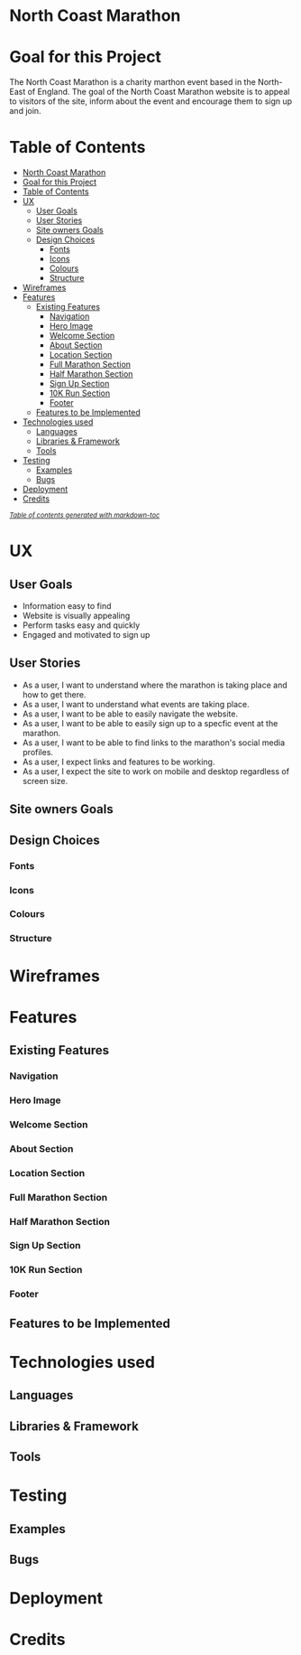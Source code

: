 # North Coast Marathon

# Goal for this Project
The North Coast Marathon is a charity marthon event based in the North-East of England. The goal of the North Coast Marathon website is to appeal to visitors of the site, inform about the event and encourage them to sign up and join.

# Table of Contents
- [North Coast Marathon](#north-coast-marathon)
- [Goal for this Project](#goal-for-this-project)
- [Table of Contents](#table-of-contents)
- [UX](#ux)
  * [User Goals](#user-goals)
  * [User Stories](#user-stories)
  * [Site owners Goals](#site-owners-goals)
  * [Design Choices](#design-choices)
    + [Fonts](#fonts)
    + [Icons](#icons)
    + [Colours](#colours)
    + [Structure](#structure)
- [Wireframes](#wireframes)
- [Features](#features)
  * [Existing Features](#existing-features)
    + [Navigation](#navigation)
    + [Hero Image](#hero-image)
    + [Welcome Section](#welcome-section)
    + [About Section](#about-section)
    + [Location Section](#location-section)
    + [Full Marathon Section](#full-marathon-section)
    + [Half Marathon Section](#half-marathon-section)
    + [Sign Up Section](#sign-up-section)
    + [10K Run Section](#10k-run-section)
    + [Footer](#footer)
  * [Features to be Implemented](#features-to-be-implemented)
- [Technologies used](#technologies-used)
  * [Languages](#languages)
  * [Libraries & Framework](#libraries---framework)
  * [Tools](#tools)
- [Testing](#testing)
  * [Examples](#examples)
  * [Bugs](#bugs)
- [Deployment](#deployment)
- [Credits](#credits)

<small><i><a href='http://ecotrust-canada.github.io/markdown-toc/'>Table of contents generated with markdown-toc</a></i></small>

# UX

## User Goals
* Information easy to find
* Website is visually appealing
* Perform tasks easy and quickly
* Engaged and motivated to sign up
## User Stories
* As a user, I want to understand where the marathon is taking place and how to get there.
* As a user, I want to understand what events are taking place.
* As a user, I want to be able to easily navigate the website.
* As a user, I want to be able to easily sign up to a specfic event at the marathon.
* As a user, I want to be able to find links to the marathon's social media profiles.
* As a user, I expect links and features to be working.
* As a user, I expect the site to work on mobile and desktop regardless of screen size.
## Site owners Goals

## Design Choices

### Fonts

### Icons

### Colours

### Structure

# Wireframes

# Features

## Existing Features

### Navigation

### Hero Image

### Welcome Section

### About Section

### Location Section

### Full Marathon Section

### Half Marathon Section

### Sign Up Section

### 10K Run Section

### Footer

## Features to be Implemented

# Technologies used

## Languages

## Libraries & Framework

## Tools

# Testing

## Examples

## Bugs

# Deployment

# Credits